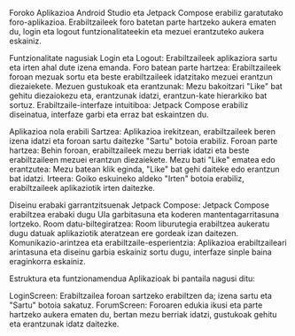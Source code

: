 Foroko Aplikazioa
Android Studio eta Jetpack Compose erabiliz garatutako foro-aplikazioa. Erabiltzaileek foro batetan parte hartzeko aukera ematen du, login eta logout funtzionalitateekin eta mezuei erantzuteko aukera eskainiz.

Funtzionalitate nagusiak
Login eta Logout: Erabiltzaileek aplikaziora sartu eta irten ahal dute izena emanda.
Foro batean parte hartzea: Erabiltzaileek foroan mezuak sortu eta beste erabiltzaileek idatzitako mezuei erantzun diezaiekete.
Mezuen gustukoak eta erantzunak: Mezu bakoitzari "Like" bat gehitu diezaiokezu eta, erantzunak idatzi, erantzun-kate hierarkiko bat sortuz.
Erabiltzaile-interfaze intuitiboa: Jetpack Compose erabiliz diseinatua, interfaze garbi eta erraz bat eskaintzen du.

Aplikazioa nola erabili
Sartzea: Aplikazioa irekitzean, erabiltzaileek beren izena idatzi eta foroan sartu daitezke "Sartu" botoia erabiliz.
Foroan parte hartzea: Behin foroan, erabiltzaileek mezu berriak idatzi eta beste erabiltzaileen mezuei erantzun diezaiekete.
Mezu bati "Like" ematea edo erantzutea: Mezu batean klik eginda, "Like" bat gehi daiteke edo erantzun bat idatzi.
Irteera: Goiko eskuineko aldeko "Irten" botoia erabiliz, erabiltzaileek aplikaziotik irten daitezke.

Diseinu erabaki garrantzitsuenak
Jetpack Compose: Jetpack Compose erabiltzea erabaki dugu UIa garbitasuna eta koderen mantentagarritasuna lortzeko.
Room datu-biltegiratzea: Room liburutegia erabiltzea aukeratu dugu datuak aplikaziotik ateratzean ere gordeak izan daitezen.
Komunikazio-arintzea eta erabiltzaile-esperientzia: Aplikazioa erabiltzaileari arintasuna eta diseinu garbia eskainiz sortu dugu, interfaze sinple baina eraginkorra eskainiz.

Estruktura eta funtzionamendua
Aplikazioak bi pantaila nagusi ditu:

LoginScreen: Erabiltzailea foroan sartzeko erabiltzen da; izena sartu eta "Sartu" botoia sakatuz.
ForumScreen: Foroaren edukia ikusi eta parte hartzeko aukera ematen du, bertan mezu berriak idatzi, gustukoak gehitu eta erantzunak idatz daitezke.

